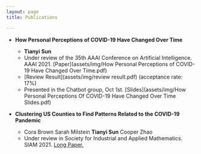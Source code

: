 ```yaml
---
layout: page
title: Publications

---
```

* **How Personal Perceptions of COVID-19 Have Changed Over Time** 
  * **Tianyi Sun**
  * Under review of the 35th AAAI Conference on Artificial Intelligence. AAAI 2021. [Paper](assets/img/How Personal Perceptions of COVID-19 Have Changed Over Time.pdf)
  * [Review Result](assets/img/review result.pdf) (acceptance rate: 17%) 
  * Presented in the Chatbot group, Oct 1st. [Slides](assets/img/How Personal Perceptions Of COVID-19 Have Changed Over Time Slides.pdf) 
 

* **Clustering US Counties to Find Patterns Related to the COVID-19 Pandemic** 
  * Cora Brown Sarah Milstein **Tianyi Sun** Cooper Zhao
  * Under review in Society for Industrial and Applied Mathematics. SIAM 2021. [Long Paper.](assets/img/Clustering_write_up.pdf)
